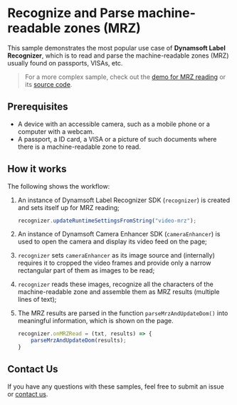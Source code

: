 # Recognize and Parse machine-readable zones (MRZ)

This sample demonstrates the most popular use case of **Dynamsoft Label Recognizer**, which is to read and parse the machine-readable zones (MRZ) usually found on passports, VISAs, etc.

> For a more complex sample, check out the [demo for MRZ reading](https://demo.dynamsoft.com/label-recognizer-js/mrz-scanner.html) or its [source code](https://github.com/Dynamsoft/label-recognizer-javascript-demo).

## Prerequisites

* A device with an accessible camera, such as a mobile phone or a computer with a webcam.
* A passport, a ID card, a VISA or a picture of such documents where there is a machine-readable zone to read.

## How it works

The following shows the workflow:

1. An instance of Dynamsoft Label Recognizer SDK (`recognizer`) is created and sets itself up for MRZ reading;

    ```js
    recognizer.updateRuntimeSettingsFromString("video-mrz");
    ```

2. An instance of Dynamsoft Camera Enhancer SDK (`cameraEnhancer`) is used to open the camera and display its video feed on the page;
3. `recognizer` sets `cameraEnhancer` as its image source and (internally) requires it to cropped the video frames and provide only a narrow rectangular part of them as images to be read;
4. `recognizer` reads these images, recognize all the characters of the machine-readable zone and assemble them as MRZ results (multiple lines of text);
5. The MRZ results are parsed in the function `parseMrzAndUpdateDom()` into meaningful information, which is shown on the page.

    ```js
    recognizer.onMRZRead = (txt, results) => {
        parseMrzAndUpdateDom(results);
    }
    ```

## Contact Us

If you have any questions with these samples, feel free to submit an issue or [contact us](https://www.dynamsoft.com/company/contact/).
